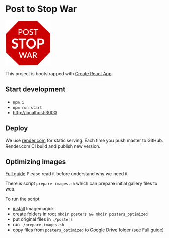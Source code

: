 # Post to Stop War

![alt text](./public/logo.svg)

This project is bootstrapped with [Create React App](https://github.com/facebook/create-react-app).

## Start development
- `npm i`
- `npm run start`
- <http://localhost:3000>

## Deploy

We use [render.com](https://render.com) for static serving. Each time you push master to GitHub. Render.com CI build and publish new version.

## Optimizing images 

[Full guide](https://www.notion.so/rudnitskih/Post-To-Stop-War-f69b2f47a8cc44329381099aacaf558a#b5e25867b93940ffa9897f2b9692c75a) 
Please read it before understand why we need it.

There is script `prepare-images.sh` which can prepare initial gallery files to web.

To run the script:

- [install](https://imagemagick.org/script/download.php) Imagemagick
- create folders in root `mkdir posters && mkdir posters_optimized`
- put original files in `./posters`
- run `./prepare-images.sh`
- copy files from `posters_optimized` to Google Drive folder (see Full guide)
